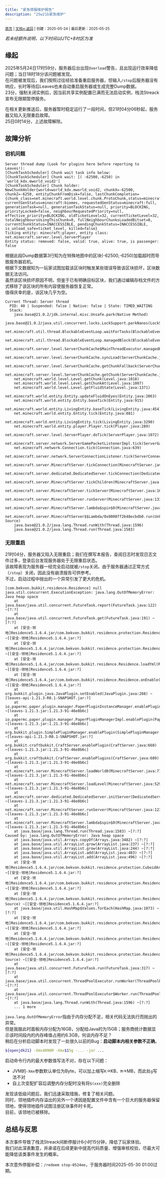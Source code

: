 ```yaml
---
title: "紧急停服维护报告"
description: "25w21b紧急维护"
---
```

<small id="old_menu"><a href="/Streack/">首页</a> | <a href="/Streack/doc/">文档</a></small><small><a href="../../">←返回</a> |
 创建：2025-05-24 | 最后更新：2025-05-25</small><br>
 
*若未经额外说明，以下时间以UTC+8时区为准*

## 缘起
2025年5月24日17时59分，服务器后台出现`Overload`警告，且出现运行效率降低问题；当日18时18分该问题被发现。<br>
在问题被发现后，我们按照过往经验准备重启服务器，但输入`/stop`后服务器没有响应，长时等待后Leaves也未自动重启服务器或生成完整Dump数据。<br>
23分，强制关闭实例后，因当前共享实例配置已满而无法启动实例，栈流Streack宣布无限期暂停服务。<br>

在相关更新推送后，服务器暂时稳定运行了一段时间，但21时04分06秒起，服务器又陷入无限重启故障。<br>
25日0时14分，上述故障解除。

## 故障分析
### 宕机问题

```text
Server thread dump (Look for plugins here before reporting to Leaves!):
[ChunkTaskScheduler] Chunk wait task info below: 
[ChunkTaskScheduler] Chunk wait: [( -62500,-6250) in 'world_kdx.mworld_void2']
[ChunkTaskScheduler] Chunk holder: NewChunkHolder{world=world_kdx.mworld_void2, chunkX=-62500, chunkZ=-6250, entityChunkFromDisk=false, lastChunkCompletion={chunk_class=net.minecraft.world.level.chunk.ProtoChunk,status=minecraft:biomes}, currentGenStatus=minecraft:biomes, requestedGenStatus=minecraft:full, generationTask=null, generationTaskStatus=null, priority=BLOCKING, priorityLocked=false, neighbourRequestedPriority=null, effective_priority=BLOCKING, oldTicketLevel=32, currentTicketLevel=32, totalNeighboursUsingThisChunk=0, fullNeighbourChunksLoadedBitset=0, currentChunkStatus=INACCESSIBLE, pendingChunkStatus=INACCESSIBLE, is_unload_safe=ticket_level, killed=false}
Ticking entity: minecraft:player, entity class: net.minecraft.server.level.ServerPlayer
Entity status: removed: false, valid: true, alive: true, is passenger: false
```

根据此段Dump数据第3行知为在特殊地图中的区块(-62500,-6250)加载超时而导致服务器宕机。<br>
根据下文数据知为一玩家试图加载该区块时触发某些错误导致该区块损坏，区块数据无法访问。<br>
虽然该区块损坏原因不明，但鉴于已有明确目标区块，我们通过编辑存档文件的方式移除了该区块的所有内容使服务器恢复正常。<br>
值得庆幸的是，该区块几乎为空。

```text
Current Thread: Server thread
  PID: 40 | Suspended: false | Native: false | State: TIMED_WAITING
  Stack:
    java.base@21.0.2/jdk.internal.misc.Unsafe.park(Native Method)
    java.base@21.0.2/java.util.concurrent.locks.LockSupport.parkNanos(LockSupport.java:269)
    net.minecraft.util.thread.BlockableEventLoop.waitForTasks(BlockableEventLoop.java:149)
    net.minecraft.util.thread.BlockableEventLoop.managedBlock(BlockableEventLoop.java:139)
    net.minecraft.server.level.ServerChunkCache$MainThreadExecutor.managedBlock(ServerChunkCache.java:815)
    net.minecraft.server.level.ServerChunkCache.syncLoad(ServerChunkCache.java:111)
    net.minecraft.server.level.ServerChunkCache.getChunkFallback(ServerChunkCache.java:145)
    net.minecraft.server.level.ServerChunkCache.getChunk(ServerChunkCache.java:294)
    net.minecraft.world.level.Level.getChunk(Level.java:1018)
    net.minecraft.world.level.Level.getChunkAt(Level.java:1007)
    net.minecraft.world.level.Level.getFluidState(Level.java:1371)
    net.minecraft.world.entity.Entity.updateFluidOnEyes(Entity.java:2063)
    net.minecraft.world.entity.Entity.baseTick(Entity.java:915)
    net.minecraft.world.entity.LivingEntity.baseTick(LivingEntity.java:454)
    net.minecraft.world.entity.Entity.tick(Entity.java:881)
    net.minecraft.world.entity.LivingEntity.tick(LivingEntity.java:3290)
    net.minecraft.world.entity.player.Player.tick(Player.java:289)
    net.minecraft.server.level.ServerPlayer.doTick(ServerPlayer.java:1072)
    net.minecraft.server.network.ServerGamePacketListenerImpl.tick(ServerGamePacketListenerImpl.java:360)
    net.minecraft.network.Connection.tick(Connection.java:639)
    net.minecraft.server.network.ServerConnectionListener.tick(ServerConnectionListener.java:248)
    net.minecraft.server.MinecraftServer.tickConnection(MinecraftServer.java:1932)
    net.minecraft.server.dedicated.DedicatedServer.tickConnection(DedicatedServer.java:459)
    net.minecraft.server.MinecraftServer.tickChildren(MinecraftServer.java:1901)
    net.minecraft.server.MinecraftServer.tickServer(MinecraftServer.java:1669)
    net.minecraft.server.MinecraftServer.runServer(MinecraftServer.java:1334)
    net.minecraft.server.MinecraftServer.lambda$spin$0(MinecraftServer.java:339)
    net.minecraft.server.MinecraftServer$$Lambda/0x00007f2b48ecbdb0.run(Unknown Source)
    java.base@21.0.2/java.lang.Thread.runWith(Thread.java:1596)
    java.base@21.0.2/java.lang.Thread.run(Thread.java:1583)
```

### 无限重启
21时04分，服务器又陷入无限重启；我们在撰写本报告，查阅日志时发现日志文件过多，登录后台发现服务器处于无限重启状态。<br>
该故障表现为服务器一经完全启动就被`/stop`关闭。由于服务器通过正常方式（`/stop`）关闭，因此没有崩溃报告可供参考。<br>
不过，启动过程中抛出的一个异常引发了更大的危机。

```text
[com.bekvon.bukkit.residence.Residence] null
java.util.concurrent.ExecutionException: java.lang.OutOfMemoryError: Java heap space
	at java.base/java.util.concurrent.FutureTask.report(FutureTask.java:122) ~[?:?]
	at java.base/java.util.concurrent.FutureTask.get(FutureTask.java:191) ~[?:?]
	at [安全-领地]Residence5.1.6.4.jar/com.bekvon.bukkit.residence.protection.ResidenceManager.multithreadLoadMap(ResidenceManager.java:1215) ~[[安全-领地]Residence5.1.6.4.jar:?]
	at [安全-领地]Residence5.1.6.4.jar/com.bekvon.bukkit.residence.protection.ResidenceManager.load(ResidenceManager.java:1099) ~[[安全-领地]Residence5.1.6.4.jar:?]
	at [安全-领地]Residence5.1.6.4.jar/com.bekvon.bukkit.residence.Residence.loadYml(Residence.java:1502) ~[[安全-领地]Residence5.1.6.4.jar:?]
	at [安全-领地]Residence5.1.6.4.jar/com.bekvon.bukkit.residence.Residence.onEnable(Residence.java:672) ~[[安全-领地]Residence5.1.6.4.jar:?]
	at org.bukkit.plugin.java.JavaPlugin.setEnabled(JavaPlugin.java:288) ~[leaves-api-1.21.3-R0.1-SNAPSHOT.jar:?]
	at io.papermc.paper.plugin.manager.PaperPluginInstanceManager.enablePlugin(PaperPluginInstanceManager.java:202) ~[leaves-1.21.3.jar:1.21.3-91-46e8b6c]
	at io.papermc.paper.plugin.manager.PaperPluginManagerImpl.enablePlugin(PaperPluginManagerImpl.java:109) ~[leaves-1.21.3.jar:1.21.3-91-46e8b6c]
	at org.bukkit.plugin.SimplePluginManager.enablePlugin(SimplePluginManager.java:520) ~[leaves-api-1.21.3-R0.1-SNAPSHOT.jar:?]
	at org.bukkit.craftbukkit.CraftServer.enablePlugin(CraftServer.java:660) ~[leaves-1.21.3.jar:1.21.3-91-46e8b6c]
	at org.bukkit.craftbukkit.CraftServer.enablePlugins(CraftServer.java:609) ~[leaves-1.21.3.jar:1.21.3-91-46e8b6c]
	at net.minecraft.server.MinecraftServer.loadWorld0(MinecraftServer.java:770) ~[leaves-1.21.3.jar:1.21.3-91-46e8b6c]
	at net.minecraft.server.MinecraftServer.loadLevel(MinecraftServer.java:529) ~[leaves-1.21.3.jar:1.21.3-91-46e8b6c]
	at net.minecraft.server.dedicated.DedicatedServer.initServer(DedicatedServer.java:332) ~[leaves-1.21.3.jar:1.21.3-91-46e8b6c]
	at net.minecraft.server.MinecraftServer.runServer(MinecraftServer.java:1239) ~[leaves-1.21.3.jar:1.21.3-91-46e8b6c]
	at net.minecraft.server.MinecraftServer.lambda$spin$0(MinecraftServer.java:339) ~[leaves-1.21.3.jar:1.21.3-91-46e8b6c]
	at java.base/java.lang.Thread.run(Thread.java:1583) ~[?:?]
Caused by: java.lang.OutOfMemoryError: Java heap space
	at java.base/java.util.Arrays.copyOf(Arrays.java:3482) ~[?:?]
	at java.base/java.util.ArrayList.grow(ArrayList.java:237) ~[?:?]
	at java.base/java.util.ArrayList.grow(ArrayList.java:244) ~[?:?]
	at java.base/java.util.ArrayList.add(ArrayList.java:483) ~[?:?]
	at java.base/java.util.ArrayList.add(ArrayList.java:496) ~[?:?]
	at [安全-领地]Residence5.1.6.4.jar/com.bekvon.bukkit.residence.protection.CuboidArea.getChunks(CuboidArea.java:265) ~[[安全-领地]Residence5.1.6.4.jar:?]
	at [安全-领地]Residence5.1.6.4.jar/com.bekvon.bukkit.residence.protection.ResidenceManager.lambda$6(ResidenceManager.java:1306) ~[[安全-领地]Residence5.1.6.4.jar:?]
	at [安全-领地]Residence5.1.6.4.jar/com.bekvon.bukkit.residence.protection.ResidenceManager$$Lambda/0x00007f498a6ed0d8.accept(Unknown Source) ~[[安全-领地]Residence5.1.6.4.jar:?]
	at java.base/java.util.HashMap$Values.forEach(HashMap.java:1073) ~[?:?]
	at [安全-领地]Residence5.1.6.4.jar/com.bekvon.bukkit.residence.protection.ResidenceManager.getChunks(ResidenceManager.java:1306) ~[[安全-领地]Residence5.1.6.4.jar:?]
	at [安全-领地]Residence5.1.6.4.jar/com.bekvon.bukkit.residence.protection.ResidenceManager.lambda$4(ResidenceManager.java:1186) ~[[安全-领地]Residence5.1.6.4.jar:?]
	at [安全-领地]Residence5.1.6.4.jar/com.bekvon.bukkit.residence.protection.ResidenceManager$$Lambda/0x00007f498a6ea710.call(Unknown Source) ~[[安全-领地]Residence5.1.6.4.jar:?]
	at java.base/java.util.concurrent.FutureTask.run(FutureTask.java:317) ~[?:?]
	at java.base/java.util.concurrent.ThreadPoolExecutor.runWorker(ThreadPoolExecutor.java:1144) ~[?:?]
	at java.base/java.util.concurrent.ThreadPoolExecutor$Worker.run(ThreadPoolExecutor.java:642) ~[?:?]
	at java.base/java.lang.Thread.runWith(Thread.java:1596) ~[?:?]
	... 1 more
```

`java.lang.OutOfMemoryError`指由于内存分配不足，相关代码无法执行而抛出的异常。<br>
但是我服此时面板内存分配为16GB，分配给Java的为15GB；服务商统计数据显示该时间段内的内存峰值占用约6.3GB，何谈内存不足？<br>
稍后在分析启动脚本时发现了一处很久以前的Bug：**启动脚本内相关参数不正确**。

```bash
${openjdk21} -Xms4096M -Xmx$15g -... -jar ...
```

启动命令行内的最大参数值写法不对，存在以下问题：
* JVM的`-Xmx`参数默认单位为Byte，可以加上缩写`K`→KB、`M`→MB，而此处`g`写法不对
* 自上次变配扩容后调整内存分配时没有将`$(xxx)`完全删除

发现该低级问题后，我们迅速采取措施，修复了相关问题。<br>
同时，领地插件内存溢出的另外一个诱因是配置文件中含有一个巨大的服务器保留领地，使得领地插件试图注册区块事件时卡死。<br>
目前，该领地已被移除。

## 总结与反思
本次事件导致了栈流Streack间断停服计6小时15分钟，降低了玩家体验。<br>
我们对此深表歉意，并承诺在后续更新中提高代码质量、增强审核校验，尽最大可能降低该类事件发生的概率。

本次意外停服补偿：`/redeem stop-0524ee`，于服务器时间2025-05-30 01:00过期。

<script src="https://rs.kdxiaoyi.top/res/scripts/js/sober@1.0.6.min.js"></script><script src="https://mc.kdxiaoyi.top/Streack/_page/js/pmd.js"></script><script src="https://rs.kdxiaoyi.top/res/scripts/js/pmd-reRender.min.js"></script>